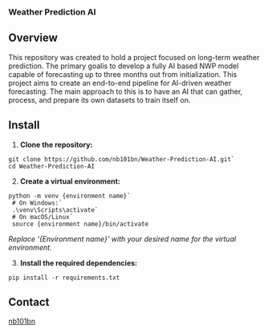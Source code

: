 ### Weather Prediction AI

## Overview

This repository was created to hold a project focused on long-term weather prediction. 
The primary goalis to develop a fully AI based NWP model capable of forecasting up to
three months out from initialization. This project aims to create an end-to-end pipeline
for AI-driven weather forecasting. The main approach to this is to have an AI that can
gather, process, and prepare its own datasets to train itself on.

## Install
1. **Clone the repository:**
```
git clone https://github.com/nb101bn/Weather-Prediction-AI.git`
cd Weather-Prediction-AI
```

2. **Create a virtual environment:**
```
python -m venv {environment name}`
 # On Windows:`
 .\venv\Scripts\activate`
 # On macOS/Linux`
 source {environment name}/bin/activate
``` 
*Replace '{Environment name}' with your desired name for the virtual environment.*

3. **Install the required dependencies:**
```
pip install -r requirements.txt
```

## Contact
[nb101bn](https://github.com/nb101bn)